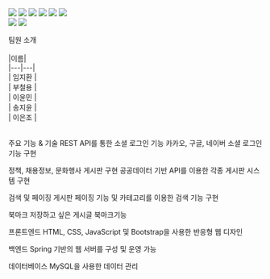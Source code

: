 <div style="margin: ; text-align: left;" "text-align: left;"> <img src="https://img.shields.io/badge/Java-007396?style=for-the-badge&logo=Java&logoColor=white">
          <img src="https://img.shields.io/badge/Javascript-F7DF1E?style=for-the-badge&logo=Javascript&logoColor=white">
          <img src="https://img.shields.io/badge/HTML5-E34F26?style=for-the-badge&logo=HTML5&logoColor=white">
          <img src="https://img.shields.io/badge/CSS3-1572B6?style=for-the-badge&logo=CSS3&logoColor=white">
          <img src="https://img.shields.io/badge/jQuery-0769AD?style=for-the-badge&logo=jQuery&logoColor=white">
          <img src="https://img.shields.io/badge/MySQL-4479A1?style=for-the-badge&logo=MySQL&logoColor=white">
          <br/><img src="https://img.shields.io/badge/Spring-6DB33F?style=for-the-badge&logo=Spring&logoColor=white">
          <img src="https://img.shields.io/badge/Apache Tomcat-F8DC75?style=for-the-badge&logo=Apache Tomcat&logoColor=white">
          </div>

팀원 소개<br/><br/>
|이름|<br/>
|---|---|<br/>
| 임지환 | <br/>
| 부철용 | <br/>
| 이윤민 | <br/>
| 송지윤 | <br/>
| 이은조 | <br/>
<br/>


주요 기능 & 기술
REST API를 통한 소셜 로그인 기능
카카오, 구글, 네이버 소셜 로그인 기능 구현

정책, 채용정보, 문화행사 게시판 구현
공공데이터 기반 API를 이용한 각종 게시판 시스템 구현

검색 및 페이징
게시판 페이징 기능 및 카테고리를 이용한 검색 기능 구현

북마크
저장하고 싶은 게시글 북마크기능

프론트엔드
HTML, CSS, JavaScript 및 Bootstrap을 사용한 반응형 웹 디자인

백엔드
Spring 기반의 웹 서버를 구성 및 운영 가능

데이터베이스
MySQL을 사용한 데이터 관리
